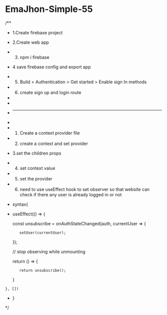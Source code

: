 # EmaJhon-Simple-55
/**

 * 1.Create firebase project

 * 2.Create web app

 * 3. npm i firebase

 * 4 save firebase config and export app

 * 5. Build > Authentication > Get started > Enable sign In methods

 * 6. create sign up and login route

 * 

 *

 * ----------------------------------

 * 

 * 1. Create a context provider file

 * 2. create a context and set provider

 * 3.set the children props

 * 4. set context value

 * 5. set the provider

 * 6. need to use useEffect hook to set observer so that website can check if there any user is already logged in or not

 * syntax{

 *   useEffect(() => {

        const unsubscribe = onAuthStateChanged(auth, currentUser => {

            setUser(currentUser);

        });

        // stop observing while unmounting

        return () => {

            return unsubscribe();

        }

    }, [])

 * }

 */
